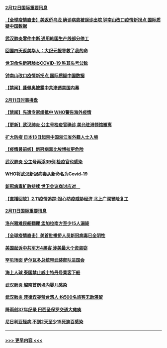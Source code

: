 #### [2月12日国际重要讯息](../pages/prog202/a102775437.md?t=02122102) 
#### [【全球疫情直击】美返侨乌龙 确诊病患被误诊出院 钟南山改口疫情新拐点 国际质疑中国数据](../pages/prog202/a102775378.md?t=02122102) 
#### [武汉肺炎零件中断 通用韩国生产线部分停工](../pages/prog202/a102775365.md?t=02122102) 
#### [回国四天返美华人：大纪元报导救了我的命](../pages/prog202/a102775342.md?t=02122102) 
#### [世卫命名新冠肺炎COVID-19 称其头号公敌](../pages/prog202/a102775196.md?t=02122102) 
#### [钟南山改口疫情新拐点 国际质疑中国数据](../pages/prog202/a102775178.md?t=02122102) 
#### [【禁闻】蓬佩奥披露中共渗透美国内幕](../pages/prog202/a102775129.md?t=02122102) 
#### [2月11日时事拼盘](../pages/prog202/a102775140.md?t=02122102) 
#### [【禁闻】先遣专家组抵中 WHO警告海外疫情](../pages/prog202/a102775112.md?t=02122102) 
#### [【更新】武汉肺炎 公主号检疫官确诊 美允驻港领馆撤离](../pages/prog202/a102770740.md?t=02122102) 
#### [扩大防疫 日本13日起禁中国浙江省外籍人士入境](../pages/prog202/a102775051.md?t=02122102) 
#### [【疫情最前线】新冠病毒比埃博拉更危险](../pages/prog202/a102775043.md?t=02122102) 
#### [武汉肺炎 公主号再添39例 检疫官也感染](../pages/prog202/a102775031.md?t=02122102) 
#### [WHO将武汉新冠病毒从新命名为Covid-19](../pages/prog202/a102774891.md?t=02122102) 
#### [新冠病毒扩散持续 世卫会议商讨应对　](../pages/prog202/a102774850.md?t=02122102) 
#### [【直播回放】2.11疫情追踪:担心防疫威胁经济 北上广深冒险复工](../pages/prog202/a102774741.md?t=02122102) 
#### [2月11日国际重要讯息](../pages/prog202/a102774621.md?t=02122102) 
#### [洛兴雅难民船翻覆 孟加拉南方至少15人溺毙](../pages/prog202/a102774586.md?t=02122102) 
#### [【全球疫情直击】美首批撤侨人员新冠病毒已全阴性](../pages/prog202/a102774523.md?t=02122102) 
#### [美国起诉中共军方4黑客 涉美最大个资盗窃](../pages/prog202/a102774508.md?t=02122102) 
#### [罕见场面  萨尔瓦多总统带武装部队进国会](../pages/prog202/a102774494.md?t=02122102) 
#### [海上人球 泰国禁止威士特丹号乘客下船](../pages/prog202/a102774384.md?t=02122102) 
#### [武汉肺炎 越南首例境内婴儿感染](../pages/prog202/a102774365.md?t=02122102) 
#### [武汉肺炎 菲律宾突禁台湾人 约500名旅客无助滞留](../pages/prog202/a102774288.md?t=02122102) 
#### [降雨创37年纪录 巴西圣保罗交通大瘫痪](../pages/prog202/a102774273.md?t=02122102) 
#### [尼日利亚怪病 不到2天至少15死逾百感染](../pages/prog202/a102774260.md?t=02122102) 

----
#### [ >>> 更早内容 <<< ](../indexes/prog202-earlier.md)
